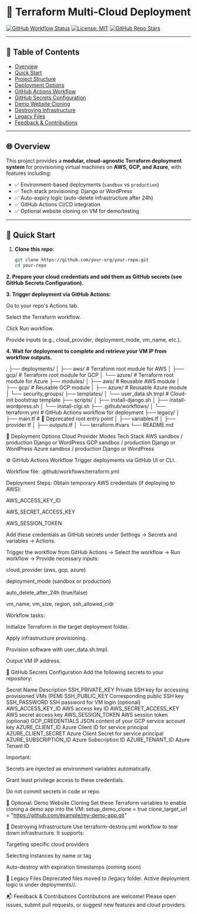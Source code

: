 # 🧾 Terraform Multi-Cloud Deployment

[![GitHub Workflow Status](https://img.shields.io/github/actions/workflow/status/your-org/your-repo/terraform.yml?branch=main&label=CI/CD&logo=github)](https://github.com/your-org/your-repo/actions/workflows/terraform.yml)
[![License: MIT](https://img.shields.io/badge/license-MIT-green.svg)](LICENSE)
[![GitHub Repo Stars](https://img.shields.io/github/stars/your-org/your-repo?style=social)](https://github.com/your-org/your-repo/stargazers)

---

## 📌 Table of Contents

- [Overview](#-overview)  
- [Quick Start](#-quick-start)  
- [Project Structure](#-project-structure)  
- [Deployment Options](#-deployment-options)  
- [GitHub Actions Workflow](#-github-actions-workflow)  
- [GitHub Secrets Configuration](#-github-secrets-configuration)  
- [Demo Website Cloning](#-optional-demo-website-cloning)  
- [Destroying Infrastructure](#-destroying-infrastructure)  
- [Legacy Files](#-legacy-files)  
- [Feedback & Contributions](#-feedback--contributions)  

---

## 🌐 Overview

This project provides a **modular, cloud-agnostic Terraform deployment system** for provisioning virtual machines on **AWS, GCP, and Azure**, with features including:

- ✅ Environment-based deployments (`sandbox` vs `production`)  
- ✅ Tech stack provisioning: Django or WordPress  
- ✅ Auto-expiry logic (auto-delete infrastructure after 24h)  
- ✅ GitHub Actions CI/CD integration  
- ✅ Optional website cloning on VM for demo/testing  

---

## 🚀 Quick Start

1. **Clone this repo**:

   ```bash
   git clone https://github.com/your-org/your-repo.git
   cd your-repo

**2. Prepare your cloud credentials and add them as GitHub secrets (see GitHub Secrets Configuration).**

**3. Trigger deployment via GitHub Actions:**

Go to your repo's Actions tab.

Select the Terraform workflow.

Click Run workflow.

Provide inputs (e.g., cloud_provider, deployment_mode, vm_name, etc.).

**4. Wait for deployment to complete and retrieve your VM IP from workflow outputs.**

.
├── deployments/
│   ├── aws/         # Terraform root module for AWS
│   ├── gcp/         # Terraform root module for GCP
│   └── azure/       # Terraform root module for Azure
├── modules/
│   ├── aws/         # Reusable AWS module
│   ├── gcp/         # Reusable GCP module
│   ├── azure/       # Reusable Azure module
│   └── security_groups/
├── templates/
│   └── user_data.sh.tmpl  # Cloud-init bootstrap template
├── scripts/
│   ├── install-django.sh
│   ├── install-wordpress.sh
│   └── install-clgi.sh
├── .github/workflows/
│   └── terraform.yml      # GitHub Actions workflow for deployment
├── legacy/
│   ├── main.tf            # 🛑 Deprecated root entry point
│   ├── variables.tf
│   ├── provider.tf
│   ├── outputs.tf
│   └── terraform.tfvars
└── README.md


🚀 Deployment Options
Cloud Provider	Modes	Tech Stack
AWS	sandbox / production	Django or WordPress
GCP	sandbox / production	Django or WordPress
Azure	sandbox / production	Django or WordPress

⚙️ GitHub Actions Workflow
Trigger deployments via GitHub UI or CLI.

Workflow file: .github/workflows/terraform.yml

Deployment Steps:
Obtain temporary AWS credentials (if deploying to AWS):

AWS_ACCESS_KEY_ID

AWS_SECRET_ACCESS_KEY

AWS_SESSION_TOKEN

Add these credentials as GitHub secrets under Settings → Secrets and variables → Actions.

Trigger the workflow from GitHub Actions → Select the workflow → Run workflow → Provide necessary inputs:

cloud_provider (aws, gcp, azure)

deployment_mode (sandbox or production)

auto_delete_after_24h (true/false)

vm_name, vm_size, region, ssh_allowed_cidr

Workflow tasks:

Initialize Terraform in the target deployment folder.

Apply infrastructure provisioning.

Provision software with user_data.sh.tmpl.

Output VM IP address.

🔐 GitHub Secrets Configuration
Add the following secrets to your repository:

Secret Name	Description
SSH_PRIVATE_KEY	Private SSH key for accessing provisioned VMs (PEM)
SSH_PUBLIC_KEY	Corresponding public SSH key
SSH_PASSWORD	SSH password for VM login (optional)
AWS_ACCESS_KEY_ID	AWS access key ID
AWS_SECRET_ACCESS_KEY	AWS secret access key
AWS_SESSION_TOKEN	AWS session token (optional)
GCP_CREDENTIALS	JSON content of your GCP service account key
AZURE_CLIENT_ID	Azure Client ID for service principal
AZURE_CLIENT_SECRET	Azure Client Secret for service principal
AZURE_SUBSCRIPTION_ID	Azure Subscription ID
AZURE_TENANT_ID	Azure Tenant ID

Important:

Secrets are injected as environment variables automatically.

Grant least privilege access to these credentials.

Do not commit secrets in code or repo.

🧩 Optional: Demo Website Cloning
Set these Terraform variables to enable cloning a demo app into the VM:
setup_demo_clone = true
clone_target_url = "https://github.com/example/my-demo-app.git"

🧨 Destroying Infrastructure
Use terraform-destroy.yml workflow to tear down infrastructure. It supports:

Targeting specific cloud providers

Selecting instances by name or tag

Auto-destroy with expiration timestamps (coming soon)

🧹 Legacy Files
Deprecated files moved to /legacy folder. Active deployment logic is under deployments/<cloud>/.

📬 Feedback & Contributions
Contributions are welcome! Please open issues, submit pull requests, or suggest new features and cloud providers.



